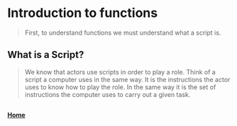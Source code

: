 # Introduction to functions
> First, to understand functions we must understand what a script is.

## What is a Script?
> We know that actors use scripts in order to play a role. Think of a script a computer uses in the same way. It is the instructions the actor uses to know how to play the role. In the same way it is the set of instructions the computer uses to carry out a given task.

## 





#### [Home](./README.md)
